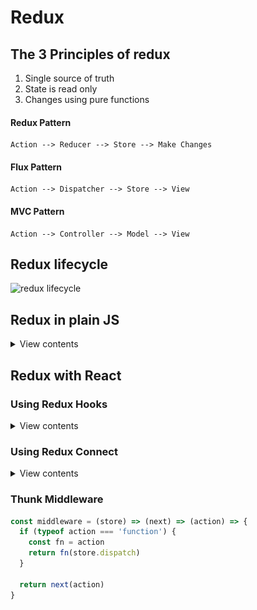 # Redux

## The 3 Principles of redux

1. Single source of truth
2. State is read only
3. Changes using pure functions

#### Redux Pattern

```
Action --> Reducer --> Store --> Make Changes
```

#### Flux Pattern

```
Action --> Dispatcher --> Store --> View
```

#### MVC Pattern

```
Action --> Controller --> Model --> View
```

## Redux lifecycle

![redux lifecycle](https://redux.js.org/assets/images/ReduxAsyncDataFlowDiagram-d97ff38a0f4da0f327163170ccc13e80.gif)

## Redux in plain JS

<details>
<summary>View contents</summary>

[You can find all the code for this section here](https://github.com/foyez/redux/tree/main/src/redux.js)

```js
const {
  createStore,
  combineReducers,
  applyMiddleware,
  compose,
  bindActionCreators,
} = require('redux')

//                API
//                 ||
// Actions --> Middleware --> Dispatcher --> Store --> View --> Actions

// The whole state of the application is stored into one
// JavaScript-object in the store.

// The state of the store is changed with actions.
// Actions are objects, which have at least a field determining
// the type of the action. If there is data involved with
// the action, other fields can be declared as needed.

// The impact of the action to the state of the application
// is defined using a reducer. A reducer is a pure function
// which is given the current state and an action as parameters.
// It returns a new state based on the actions type.

const initialState = {
  counter: {
    name: 'counter state',
    value: 0,
  },
  result: {
    name: 'result state',
    value: 0,
  },
}

// Reducer - pure function define which action will do
// what & return new state based on action
const counterReducer = (counter = initialState.counter, action) => {
  switch (action.type) {
    case 'INCREMENT':
      return { ...counter, value: counter.value + 1 }
    default:
      return counter
  }
}

const resultReducer = (result = initialState.result, action = {}) => {
  switch (action.type) {
    case 'ADD':
      return { ...result, value: result.value + action.payload }
    case 'SUBTRACTION':
      return { ...result, value: result.value - action.payload }
    default:
      return result
  }
}

const rootReducer = combineReducers({
  counter: counterReducer,
  result: resultReducer,
})

// Middleware
//  Redux middleware provides a third-party extension point
// between dispatching an action, and the moment it reaches
// the reducer. People use Redux middleware for logging,
// crash reporting, talking to an asynchronous API, routing, and more.

// A Redux middleware is a function returning a function,
// which takes next as a parameter. Then the inner function
// returns another function which takes action as a parameter
// and finally returns next(action)
const customMiddleware = (store) => (next) => (action) => {
  console.log('customMiddleware Triggered: ', action)

  next(action)
}

const incrementMiddleware = (store) => (next) => (action) => {
  console.log('store', store)

  if (action.type === 'INCREMENT') {
    console.log('incrementMiddleware Triggered: Increment button is clicked')
  }

  next(action)
}

// Enhancer
// A store enhancer is a higher-order function that composes
// a store creator to return a new enhanced store creator.
// This is similar to middleware in that it allows you
// to alter the store interface in a composable way.

// Store enhancers are much the same concept as higher-order
// components in React,  which are also occasionally called “component enhancers”.
// Example: Redux devtools
// Most likely you'll never write a store enhancer
const logEnhancer = (createStore) => (reducer, initialState, enhancer) => {
  const logReducer = (state, action) => {
    console.log('old state: ', state, action)
    const newState = reducer(state, action)
    console.log('new state: ', newState, action)

    return newState
  }

  return createStore(logReducer, initialState, enhancer)
}

// Store - variable or object keep the states
// createStore(reducer, initialState, enhancer)
const store = createStore(
  rootReducer,
  compose(applyMiddleware(customMiddleware, incrementMiddleware), logEnhancer),
)

// Subscription - executed when state is updated
const subscriber = () => {
  // The state of the store can be found out using the method getState.
  console.log('[Subscription]', store.getState())
}
store.subscribe(subscriber)

// Action creators
// a function that returns an action object.
// Redux includes a utility function called bindActionCreators
// for binding one or more action creators to the store's dispatch() function
const add = (amount) => ({ type: 'ADD', payload: amount })
const subtraction = (amount) => ({ type: 'SUBTRACTION', payload: amount })
const actions = bindActionCreators({ add, subtraction }, store.dispatch)

// The store uses the reducer to handle actions, which
// are dispatched or 'sent' to the store with its dispatch-method.
store.dispatch({ type: 'INCREMENT' }) // counter: 1
store.dispatch(add(10)) // result: 10
actions.add(4) // result: 14
actions.subtraction(2) // result: 12
```

</details>

## Redux with React

### Using Redux Hooks

<details>
<summary>View contents</summary>

#### Connecting Redux with React

<details>
<summary>View contents</summary>

- create a react app and install `redux` & `react-redux` packages

```bash
> npx create-react-app redux-app
> cd redux-app
> yarn add redux react-redux
```

- create `store` directory and add these files

```bash
> mkdir store
> cd store
> touch index.js
> mkdir count
> cd count
> touch reducer.js
```

```js
// src/store/reducer.js

import { nanoId } from '../../utils'

// initialState
const initialItems = [{ id: nanoId(), name: 'Fish', price: 400, quantity: 2 }]

export const itemsReducer = (state = initialItems, action) => {
  return state
}
```

```js
// src/store/index.js

import { combineReducers, createStore } from 'redux'
import { itemsReducer } from './items/reducer'

const reducer = combineReducers({
  items: itemsReducer,
})

const enhancer = window.__REDUX_DEVTOOLS_EXTENSION__ && window.__REDUX_DEVTOOLS_EXTENSION__()

export const store = createStore(reducer, enhancer)
```

```jsx
// src/Cart.jsx

import React from 'react'

export const Cart = () => {
  return <div>Cart</div>
}
```

```jsx
// src/index.jsx

import React from 'react'
import ReactDOM from 'react-dom'
import { Provider } from 'react-redux'

import { Cart } from './components/Cart.jsx'
import { store } from './store'

ReactDOM.render(
  <Provider store={store}>
    <React.StrictMode>
      <Cart />
    </React.StrictMode>
  </Provider>,
  document.getElementById('root)
)
```

**In Redux DevTools**

![redux-state](./assets/img/redux-1.png)

</details>

#### Adding Selector and getting data

<details>
<summary>View contents</summary>

```js
// src/store/items/selectors.js

export const selectItems = (state) => state.items
```

```jsx
// src/components/Cart.jsx

import React from 'react'
import { useSelector } from 'react-redux'

import { selectItems } from '../store/items/selectors'

export const Cart = () => {
  const items = useSelector(selectItems)

  return (
    <div>
      <div>
        {items.map((item) => (
          <div key={item.id} style={{ border: '1px solid black' }}>
            <h3>{item.name}</h3>
            <p>Price: {item.price} Taka</p>
            <p>Quantity: {item.quantity}</p>
          </div>
        ))}
      </div>
    </div>
  )
}
```

</details>

#### Adding Actions & Reducers

<details>
<summary>View contents</summary>

```jsx
// src/store/items/actions.js

import { useDispatch } from 'react-redux'
import { bindActionCreators } from 'redux'

export const Actions = {
  ITEM_ADDED: 'ITEM_ADDED',
}

const addNewItem = (name, price) => ({
  type: Actions.ITEM_ADDED,
  payload: { name, price },
})

export const useItemActions = () => {
  const dispatch = useDispatch()
  return bindActionCreators({ addNewItem }, dispatch)
}
```

```jsx
// src/store/items/reducer.js

import { nanoId } from '../../utils'
import { Actions } from './actions'

// initialState
const initialItems = [{ id: nanoId(), name: 'Fish', price: 400, quantity: 2 }]

export const itemsReducer = (state = initialItems, action) => {
  if (action.type === Actions.ITEM_ADDED) {
    const item = { id: nanoId(), quantity: 1, ...action.payload }
    return [...state, item]
  }

  return state
}
```

**In Redux DevTools**

![redux-state](./assets/img/redux-2.png)

</details>

</details>

### Using Redux Connect

<details>
<summary>View contents</summary>

</details>

### Thunk Middleware

```js
const middleware = (store) => (next) => (action) => {
  if (typeof action === 'function') {
    const fn = action
    return fn(store.dispatch)
  }

  return next(action)
}
```
